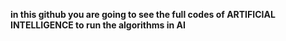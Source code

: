 **in this github you are going to see the full codes of ARTIFICIAL INTELLIGENCE to run the algorithms in AI**
